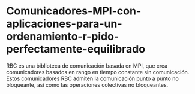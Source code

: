 # Comunicadores-MPI-con-aplicaciones-para-un-ordenamiento-r-pido-perfectamente-equilibrado
 RBC es una biblioteca de comunicación basada en MPI, que crea comunicadores basados en rango en tiempo constante sin comunicación. Estos comunicadores RBC admiten la comunicación punto a punto no bloqueante, así como las operaciones colectivas no bloqueantes.
